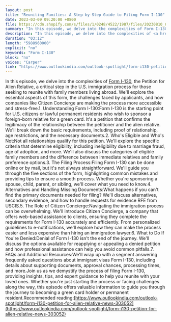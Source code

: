 ```yaml
---
layout: post
title: "Reuniting Families: A Step-by-Step Guide to Filing Form I-130"
date: 2023-03-09 09:20:00 +0800
file: https://cdn.shopify.com/s/files/1/0248/4522/1987/files/20230810_6.mp3?v=1691631921
summary: "In this episode, we delve into the complexities of Form I-130, the Petition for Alien Relative, a critical step in the U.S. immigration process for those seeking to reunite with family members living abroad. We'll explore the essential aspects of this form, the challenges faced by applicants, and how companies like Citizen Concierge are making the process more accessible and stress-free.1. Understanding Form I-130:Form I-130 is the starting point for U.S. citizens or lawful permanent residents who wish to sponsor a foreign-born relative for a green card. It's a petition that confirms the legitimacy of the relationship between the petitioner and the alien relative. We'll break down the basic requirements, including proof of relationship, age restrictions, and the necessary documents.2. Who's Eligible and Who's Not:Not all relationships qualify for this petition. We'll explore the specific criteria that determine eligibility, including ineligibility due to marriage fraud, age of adoption, and more. We'll also discuss the categories of eligible family members and the difference between immediate relatives and family preference options.3. The Filing Process:Filing Form I-130 can be done online or by mail, but it's not always straightforward. We'll guide you through the five sections of the form, highlighting common mistakes and providing tips to ensure a smooth process. Whether you're sponsoring a spouse, child, parent, or sibling, we'll cover what you need to know.4. Alternatives and Handling Missing Documents:What happens if you can't find the primary documents needed for filing? We'll discuss alternatives, secondary evidence, and how to handle requests for evidence RFE from USCIS.5. The Role of Citizen Concierge:Navigating the immigration process can be overwhelming. We'll introduce Citizen Concierge, a company that offers web-based assistance to clients, ensuring they complete the requirements for Form I-130 accurately and efficiently. From personalized guidelines to e-notifications, we'll explore how they can make the process easier and less expensive than hiring an immigration lawyer.6. What to Do If You're Denied:Denial of Form I-130 isn't the end of the journey. We'll discuss the options available for reapplying or appealing a denied petition and how professional assistance can help you avoid common pitfalls.7. FAQs and Additional Resources:We'll wrap up with a segment answering frequently asked questions about immigrant visas Form I-130, including details about supporting documents, approval chances, processing times, and more.Join us as we demystify the process of filing Form I-130, providing insights, tips, and expert guidance to help you reunite with your loved ones. Whether you're just starting the process or facing challenges along the way, this episode offers valuable information to guide you through the journey to becoming a green card holder or permanent resident."
description: "In this episode, we delve into the complexities of <a href='https://www.outlookindia.com/outlook-spotlight/form-i130-petition-for-alien-relative-news-303052'>Form I-130</a>, the Petition for Alien Relative, a critical step in the U.S. immigration process for those seeking to reunite with family members living abroad. We'll explore the essential aspects of this form, the challenges faced by applicants, and how companies like Citizen Concierge are making the process more accessible and stress-free.1. Understanding Form I-130:Form I-130 is the starting point for U.S. citizens or lawful permanent residents who wish to sponsor a foreign-born relative for a green card. It's a petition that confirms the legitimacy of the relationship between the petitioner and the alien relative. We'll break down the basic requirements, including proof of relationship, age restrictions, and the necessary documents.2. Who's Eligible and Who's Not:Not all relationships qualify for this petition. We'll explore the specific criteria that determine eligibility, including ineligibility due to marriage fraud, age of adoption, and more. We'll also discuss the categories of eligible family members and the difference between immediate relatives and family preference options.3. The Filing Process:Filing Form I-130 can be done online or by mail, but it's not always straightforward. We'll guide you through the five sections of the form, highlighting common mistakes and providing tips to ensure a smooth process. Whether you're sponsoring a spouse, child, parent, or sibling, we'll cover what you need to know.4. Alternatives and Handling Missing Documents:What happens if you can't find the primary documents needed for filing? We'll discuss alternatives, secondary evidence, and how to handle requests for evidence RFE from USCIS.5. The Role of Citizen Concierge:Navigating the immigration process can be overwhelming. We'll introduce Citizen Concierge, a company that offers web-based assistance to clients, ensuring they complete the requirements for Form I-130 accurately and efficiently. From personalized guidelines to e-notifications, we'll explore how they can make the process easier and less expensive than hiring an immigration lawyer.6. What to Do If You're Denied:Denial of Form I-130 isn't the end of the journey. We'll discuss the options available for reapplying or appealing a denied petition and how professional assistance can help you avoid common pitfalls.7. FAQs and Additional Resources:We'll wrap up with a segment answering frequently asked questions about immigrant visas Form I-130, including details about supporting documents, approval chances, processing times, and more.Join us as we demystify the process of filing Form I-130, providing insights, tips, and expert guidance to help you reunite with your loved ones. Whether you're just starting the process or facing challenges along the way, this episode offers valuable information to guide you through the journey to becoming a green card holder or permanent resident.Recommended reading:<a href='https://www.outlookindia.com/outlook-spotlight/form-i130-petition-for-alien-relative-news-303052'>https://www.outlookindia.com/outlook-spotlight/form-i130-petition-for-alien-relative-news-303052</a> "
duration: "03:12"
length: "5988960000"
explicit: "no"
keywords: "Form I-130"
block: "no"
voices: "Carper"
link: "https://www.outlookindia.com/outlook-spotlight/form-i130-petition-for-alien-relative-news-303052"
---
```


In this episode, we delve into the complexities of [Form I-130](https://www.outlookindia.com/outlook-spotlight/form-i130-petition-for-alien-relative-news-303052), the Petition for Alien Relative, a critical step in the U.S. immigration process for those seeking to reunite with family members living abroad. We'll explore the essential aspects of this form, the challenges faced by applicants, and how companies like Citizen Concierge are making the process more accessible and stress-free.1. Understanding Form I-130:Form I-130 is the starting point for U.S. citizens or lawful permanent residents who wish to sponsor a foreign-born relative for a green card. It's a petition that confirms the legitimacy of the relationship between the petitioner and the alien relative. We'll break down the basic requirements, including proof of relationship, age restrictions, and the necessary documents.2. Who's Eligible and Who's Not:Not all relationships qualify for this petition. We'll explore the specific criteria that determine eligibility, including ineligibility due to marriage fraud, age of adoption, and more. We'll also discuss the categories of eligible family members and the difference between immediate relatives and family preference options.3. The Filing Process:Filing Form I-130 can be done online or by mail, but it's not always straightforward. We'll guide you through the five sections of the form, highlighting common mistakes and providing tips to ensure a smooth process. Whether you're sponsoring a spouse, child, parent, or sibling, we'll cover what you need to know.4. Alternatives and Handling Missing Documents:What happens if you can't find the primary documents needed for filing? We'll discuss alternatives, secondary evidence, and how to handle requests for evidence RFE from USCIS.5. The Role of Citizen Concierge:Navigating the immigration process can be overwhelming. We'll introduce Citizen Concierge, a company that offers web-based assistance to clients, ensuring they complete the requirements for Form I-130 accurately and efficiently. From personalized guidelines to e-notifications, we'll explore how they can make the process easier and less expensive than hiring an immigration lawyer.6. What to Do If You're Denied:Denial of Form I-130 isn't the end of the journey. We'll discuss the options available for reapplying or appealing a denied petition and how professional assistance can help you avoid common pitfalls.7. FAQs and Additional Resources:We'll wrap up with a segment answering frequently asked questions about immigrant visas Form I-130, including details about supporting documents, approval chances, processing times, and more.Join us as we demystify the process of filing Form I-130, providing insights, tips, and expert guidance to help you reunite with your loved ones. Whether you're just starting the process or facing challenges along the way, this episode offers valuable information to guide you through the journey to becoming a green card holder or permanent resident.Recommended reading:[https://www.outlookindia.com/outlook-spotlight/form-i130-petition-for-alien-relative-news-303052](https://www.outlookindia.com/outlook-spotlight/form-i130-petition-for-alien-relative-news-303052)
